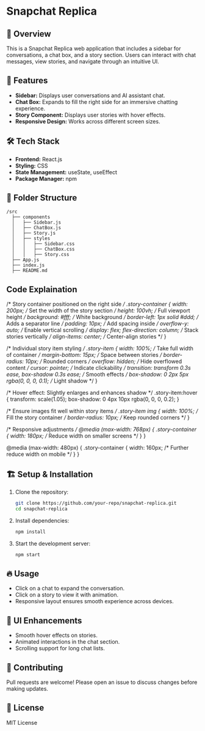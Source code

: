 # Snapchat Replica

## 📌 Overview
This is a Snapchat Replica web application that includes a sidebar for conversations, a chat box, and a story section. Users can interact with chat messages, view stories, and navigate through an intuitive UI.

## 🚀 Features
- **Sidebar:** Displays user conversations and AI assistant chat.
- **Chat Box:** Expands to fill the right side for an immersive chatting experience.
- **Story Component:** Displays user stories with hover effects.
- **Responsive Design:** Works across different screen sizes.

## 🛠️ Tech Stack
- **Frontend:** React.js
- **Styling:** CSS
- **State Management:** useState, useEffect
- **Package Manager:** npm

## 📂 Folder Structure
```
/src
  ├── components
  │   ├── Sidebar.js
  │   ├── ChatBox.js
  │   ├── Story.js
  │   ├── styles
  │   │   ├── Sidebar.css
  │   │   ├── ChatBox.css
  │   │   ├── Story.css
  ├── App.js
  ├── index.js
  ├── README.md
```
## Code Explaination
/* Story container positioned on the right side */
.story-container {
  width: 200px; /* Set the width of the story section */
  height: 100vh; /* Full viewport height */
  background: #fff; /* White background */
  border-left: 1px solid #ddd; /* Adds a separator line */
  padding: 10px; /* Add spacing inside */
  overflow-y: auto; /* Enable vertical scrolling */
  display: flex;
  flex-direction: column; /* Stack stories vertically */
  align-items: center; /* Center-align stories */
}

/* Individual story item styling */
.story-item {
  width: 100%; /* Take full width of container */
  margin-bottom: 15px; /* Space between stories */
  border-radius: 10px; /* Rounded corners */
  overflow: hidden; /* Hide overflowed content */
  cursor: pointer; /* Indicate clickability */
  transition: transform 0.3s ease, box-shadow 0.3s ease; /* Smooth effects */
  box-shadow: 0 2px 5px rgba(0, 0, 0, 0.1); /* Light shadow */
}

/* Hover effect: Slightly enlarges and enhances shadow */
.story-item:hover {
  transform: scale(1.05);
  box-shadow: 0 4px 10px rgba(0, 0, 0, 0.2);
}

/* Ensure images fit well within story items */
.story-item img {
  width: 100%; /* Fill the story container */
  border-radius: 10px; /* Keep rounded corners */
}

/* Responsive adjustments */
@media (max-width: 768px) {
  .story-container {
    width: 180px; /* Reduce width on smaller screens */
  }
}

@media (max-width: 480px) {
  .story-container {
    width: 160px; /* Further reduce width on mobile */
  }
}

## 🏗️ Setup & Installation
1. Clone the repository:
   ```sh
   git clone https://github.com/your-repo/snapchat-replica.git
   cd snapchat-replica
   ```
2. Install dependencies:
   ```sh
   npm install
   ```
3. Start the development server:
   ```sh
   npm start
   ```

## 🔥 Usage
- Click on a chat to expand the conversation.
- Click on a story to view it with animation.
- Responsive layout ensures smooth experience across devices.

## 🎨 UI Enhancements
- Smooth hover effects on stories.
- Animated interactions in the chat section.
- Scrolling support for long chat lists.

## 🤝 Contributing
Pull requests are welcome! Please open an issue to discuss changes before making updates.

## 📜 License
MIT License

